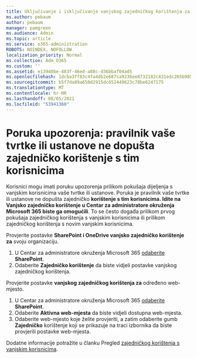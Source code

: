 ```yaml
---
title: Uključivanje i isključivanje vanjskog zajedničkog korištenja za SharePoint
ms.author: pebaum
author: pebaum
manager: pamgreen
ms.audience: Admin
ms.topic: article
ms.service: o365-administration
ROBOTS: NOINDEX, NOFOLLOW
localization_priority: Normal
ms.collection: Adm_O365
ms.custom: ''
ms.assetid: e13940be-483f-46ed-a88c-d36bbaf04ad5
ms.openlocfilehash: 1dcba3ff83c4fa4db2e687ca9236ee8732102c431edc265b9856c94c126708d9
ms.sourcegitcommit: b5f7da89a650d2915dc652449623c78be6247175
ms.translationtype: MT
ms.contentlocale: hr-HR
ms.lasthandoff: 08/05/2021
ms.locfileid: "53941360"
---
```

# <a name="warning-message-your-organizations-policies-dont-allow-you-to-share-with-these-users"></a>Poruka upozorenja: pravilnik vaše tvrtke ili ustanove ne dopušta zajedničko korištenje s tim korisnicima

Korisnici mogu imati poruku upozorenja prilikom pokušaja dijeljenja s vanjskim korisnicima vaše tvrtke ili ustanove. Poruka je pravilnik vaše tvrtke ili ustanove ne dopušta zajedničko **korištenje s tim korisnicima. Idite na Vanjsko zajedničko korištenje u Centar za administratore okruženja Microsoft 365 biste ga omogućili**. To se često događa prilikom prvog pokušaja zajedničkog korištenja s vanjskim korisnicima ili prilikom zajedničkog korištenja s novim vanjskim korisnicima.

Provjerite postavke **SharePoint i OneDrive vanjsko zajedničko korištenje za** svoju organizaciju.

1. U Centar za administratore okruženja Microsoft 365 [odaberite](https://admin.microsoft.com/AdminPortal/Home#/homepage">https://admin.microsoft.com/) **SharePoint**.
3. Odaberite **Zajedničko korištenje** da biste vidjeli postavke vanjskog zajedničkog korištenja.

Provjerite postavke **vanjskog zajedničkog korištenja za** određeno web-mjesto.

1. U Centar za administratore okruženja Microsoft 365 [odaberite](https://admin.microsoft.com/AdminPortal/Home#/homepage">https://admin.microsoft.com/) **SharePoint**.
2. Odaberite **Aktivna web-mjesta** da biste vidjeli dostupna web-mjesta.
3. Odaberite web-mjesto koje želite provjeriti, a zatim odaberite gumb **Zajedničko** korištenje koji se prikazuje na traci izbornika da biste provjerili postavke web-mjesta.

Dodatne informacije potražite u članku Pregled [zajedničkog korištenja s vanjskim korisnicima](https://docs.microsoft.com/sharepoint/external-sharing-overview).